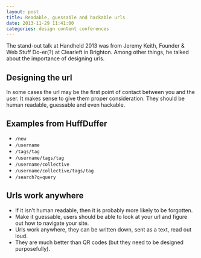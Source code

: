 ```yaml
---
layout: post   
title: Readable, guessable and hackable urls
date: 2013-11-29 11:41:00  
categories: design content conferences
---
```


The stand-out talk at Handheld 2013 was from Jeremy Keith, Founder & Web Stuff Do-er(?) at Clearleft in Brighton. Among other things, he talked about the importance of designing urls.

## Designing the url

In some cases the url may be the first point of contact between you and the user. It makes sense to give them proper consideration. They should be human readable, guessable and even hackable.

## Examples from HuffDuffer

- ``/new``
- ``/username``
- ``/tags/tag``
- ``/username/tags/tag``
- ``/username/collective``
- ``/username/collective/tags/tag``
- ``/search?q=query``

## Urls work anywhere

- If it isn’t human readable, then it is probably more likely to be forgotten.
- Make it guessable, users should be able to look at your url and figure out how to navigate your site.
- Urls work anywhere, they can be written down, sent as a text, read out loud.
- They are much better than QR codes (but they need to be designed purposefully).
